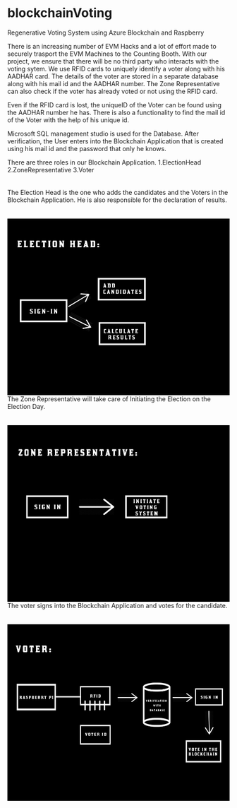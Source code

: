 # blockchainVoting
Regenerative Voting System using Azure Blockchain and Raspberry

  There is an increasing number of EVM Hacks and a lot of effort made to securely trasport the EVM Machines to the Counting Booth.  With our project, we ensure that there will be no third party who interacts with the voting sytem.  We use RFID cards to uniquely identify a voter along with his AADHAR card.  The details of the voter are stored in a separate database along with his mail id and the AADHAR number.  The Zone Representative can also check if the voter has already voted or not using the RFID card.

  Even if the RFID card is lost, the uniqueID of the Voter can be found using the AADHAR number he has.  There is also a functionality to find the mail id of the Voter with the help of his unique id.
  
  Microsoft SQL management studio is used for the Database.  After verification, the User enters into the Blockchain Application that is created using his mail id and the password that only he knows.
   
  There are three roles in our Blockchain Application. 
    1.ElectionHead
    2.ZoneRepresentative
    3.Voter
  <br>
  <br>
  <br>
  The Election Head is the one who adds the candidates and the Voters in the Blockchain Application. He is also responsible for the declaration of results.
  <br>
  <br>
  <br>
  <a href="url"><img src="https://github.com/coderrag/blockchainVoting/blob/master/election%20head.jpg" align="left" height="400" width="1000" ></a>
  <br>
  <br>
  <br>
  The Zone Representative will take care of Initiating the Election on the Election Day.
  <br>
  <br>
  <br>
  <a href="url"><img src="https://github.com/coderrag/blockchainVoting/blob/master/zone%20representative.jpg" align="left" height="400" width="1000" ></a>
  <br>
  <br>
  <br>
  The voter signs into the Blockchain Application and votes for the candidate.
  <br>
  <br>
  <br>
  <a href="url"><img src="https://github.com/coderrag/blockchainVoting/blob/master/voter.jpg" align="left" height="400" width="1000" ></a>
